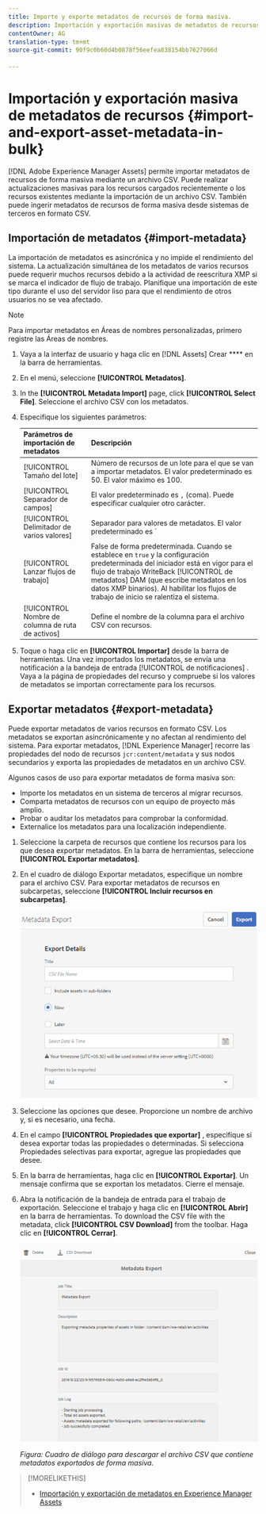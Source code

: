 ```yaml
---
title: Importe y exporte metadatos de recursos de forma masiva.
description: Importación y exportación masivas de metadatos de recursos digitales.
contentOwner: AG
translation-type: tm+mt
source-git-commit: 90f9c0b60d4b0878f56eefea838154bb7627066d

---
```



# Importación y exportación masiva de metadatos de recursos {#import-and-export-asset-metadata-in-bulk}

[!DNL Adobe Experience Manager Assets] permite importar metadatos de recursos de forma masiva mediante un archivo CSV. Puede realizar actualizaciones masivas para los recursos cargados recientemente o los recursos existentes mediante la importación de un archivo CSV. También puede ingerir metadatos de recursos de forma masiva desde sistemas de terceros en formato CSV.

## Importación de metadatos {#import-metadata}

La importación de metadatos es asincrónica y no impide el rendimiento del sistema. La actualización simultánea de los metadatos de varios recursos puede requerir muchos recursos debido a la actividad de reescritura XMP si se marca el indicador de flujo de trabajo. Planifique una importación de este tipo durante el uso del servidor liso para que el rendimiento de otros usuarios no se vea afectado.

>[!NOTE]
>
>Para importar metadatos en Áreas de nombres personalizadas, primero registre las Áreas de nombres.

1. Vaya a la interfaz de usuario y haga clic en [!DNL Assets] Crear **** en la barra de herramientas.
1. En el menú, seleccione **[!UICONTROL Metadatos]**.
1. In the **[!UICONTROL Metadata Import]** page, click **[!UICONTROL Select File]**. Seleccione el archivo CSV con los metadatos.
1. Especifique los siguientes parámetros:

   | Parámetros de importación de metadatos | Descripción |
   |:---|:---|
   | [!UICONTROL Tamaño del lote] | Número de recursos de un lote para el que se van a importar metadatos. El valor predeterminado es 50. El valor máximo es 100. |
   | [!UICONTROL Separador de campos] | El valor predeterminado es `,` (coma). Puede especificar cualquier otro carácter. |
   | [!UICONTROL Delimitador de varios valores] | Separador para valores de metadatos. El valor predeterminado es `|`. |
   | [!UICONTROL Lanzar flujos de trabajo] | False de forma predeterminada. Cuando se establece en `true` y la configuración predeterminada del iniciador está en vigor para el flujo de trabajo WriteBack [!UICONTROL de metadatos] DAM (que escribe metadatos en los datos XMP binarios). Al habilitar los flujos de trabajo de inicio se ralentiza el sistema. |
   | [!UICONTROL Nombre de columna de ruta de activos] | Define el nombre de la columna para el archivo CSV con recursos. |

1. Toque o haga clic en **[!UICONTROL Importar]** desde la barra de herramientas. Una vez importados los metadatos, se envía una notificación a la bandeja de entrada [!UICONTROL de notificaciones] . Vaya a la página de propiedades del recurso y compruebe si los valores de metadatos se importan correctamente para los recursos.

## Exportar metadatos {#export-metadata}

Puede exportar metadatos de varios recursos en formato CSV. Los metadatos se exportan asincrónicamente y no afectan al rendimiento del sistema. Para exportar metadatos, [!DNL Experience Manager] recorre las propiedades del nodo de recursos `jcr:content/metadata` y sus nodos secundarios y exporta las propiedades de metadatos en un archivo CSV.

Algunos casos de uso para exportar metadatos de forma masiva son:

* Importe los metadatos en un sistema de terceros al migrar recursos.
* Comparta metadatos de recursos con un equipo de proyecto más amplio.
* Probar o auditar los metadatos para comprobar la conformidad.
* Externalice los metadatos para una localización independiente.

1. Seleccione la carpeta de recursos que contiene los recursos para los que desea exportar metadatos. En la barra de herramientas, seleccione **[!UICONTROL Exportar metadatos]**.

1. En el cuadro de diálogo Exportar  metadatos, especifique un nombre para el archivo CSV. Para exportar metadatos de recursos en subcarpetas, seleccione **[!UICONTROL Incluir recursos en subcarpetas]**.

   ![Interfaz y opciones para exportar metadatos de todos los recursos de una](assets/export_metadata_page.png "carpetaInterfaz y opciones para exportar metadatos de todos los recursos de una carpeta")

1. Seleccione las opciones que desee. Proporcione un nombre de archivo y, si es necesario, una fecha.

1. En el campo **[!UICONTROL Propiedades que exportar]** , especifique si desea exportar todas las propiedades o determinadas. Si selecciona Propiedades selectivas para exportar, agregue las propiedades que desee.

1. En la barra de herramientas, haga clic en **[!UICONTROL Exportar]**. Un mensaje confirma que se exportan los metadatos. Cierre el mensaje.

1. Abra la notificación de la bandeja de entrada para el trabajo de exportación. Seleccione el trabajo y haga clic en **[!UICONTROL Abrir]** en la barra de herramientas. To download the CSV file with the metadata, click **[!UICONTROL CSV Download]** from the toolbar. Haga clic en **[!UICONTROL Cerrar]**.

   ![Cuadro de diálogo para descargar el archivo CSV que contiene metadatos exportados de forma masiva](assets/csv_download.png)

   *Figura: Cuadro de diálogo para descargar el archivo CSV que contiene metadatos exportados de forma masiva.*

>[!MORELIKETHIS]
>
>* [Importación y exportación de metadatos en Experience Manager Assets](https://docs.adobe.com/content/help/en/experience-manager-learn/assets/metadata/metadata-import-feature-video-use.html)

